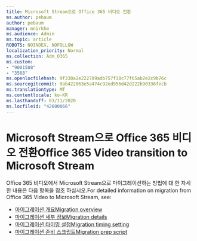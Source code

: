 ```yaml
---
title: Microsoft Stream으로 Office 365 비디오 전환
ms.author: pebaum
author: pebaum
manager: mnirkhe
ms.audience: Admin
ms.topic: article
ROBOTS: NOINDEX, NOFOLLOW
localization_priority: Normal
ms.collection: Adm_O365
ms.custom:
- "9001508"
- "3568"
ms.openlocfilehash: 9f338a2e222789adb757f38c77f65ab2e2c9b76c
ms.sourcegitcommit: 9ab422063e5a474c92ed956d42d222b90336fecb
ms.translationtype: MT
ms.contentlocale: ko-KR
ms.lasthandoff: 03/11/2020
ms.locfileid: "42600066"
---
```

# <a name="office-365-video-transition-to-microsoft-stream"></a><span data-ttu-id="65d8d-102">Microsoft Stream으로 Office 365 비디오 전환</span><span class="sxs-lookup"><span data-stu-id="65d8d-102">Office 365 Video transition to Microsoft Stream</span></span>

<span data-ttu-id="65d8d-103">Office 365 비디오에서 Microsoft Stream으로 마이그레이션하는 방법에 대 한 자세한 내용은 다음 항목을 참조 하십시오.</span><span class="sxs-lookup"><span data-stu-id="65d8d-103">For detailed information on migration from Office 365 Video to Microsoft Stream, see:</span></span>

- [<span data-ttu-id="65d8d-104">마이그레이션 개요</span><span class="sxs-lookup"><span data-stu-id="65d8d-104">Migration overview</span></span>](https://docs.microsoft.com/stream/migrate-from-office-365)
- [<span data-ttu-id="65d8d-105">마이그레이션 세부 정보</span><span class="sxs-lookup"><span data-stu-id="65d8d-105">Migration details</span></span>](https://docs.microsoft.com/stream/migration-experience)
- [<span data-ttu-id="65d8d-106">마이그레이션 타이밍 설정</span><span class="sxs-lookup"><span data-stu-id="65d8d-106">Migration timing setting</span></span>](https://docs.microsoft.com/stream/migration-o365video-timing-setting)
- [<span data-ttu-id="65d8d-107">마이그레이션 준비 스크립트</span><span class="sxs-lookup"><span data-stu-id="65d8d-107">Migration prep script</span></span>](https://docs.microsoft.com/stream/migration-o365video-prep)
